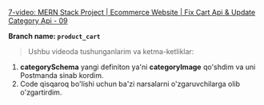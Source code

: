 [7-video: MERN Stack Project | Ecommerce Website | Fix Cart Api & Update Category Api - 09
](https://youtu.be/y98_jQwWgpA)

**Branch name: `product_cart`**

> Ushbu videoda tushunganlarim va ketma-ketliklar:
1. **categorySchema** yangi definiton ya'ni **categoryImage** qo'shdim va uni Postmanda sinab kordim.
2. Code qisqaroq bo'lishi uchun ba'zi narsalarni o'zgaruvchilarga olib o'zgartirdim.